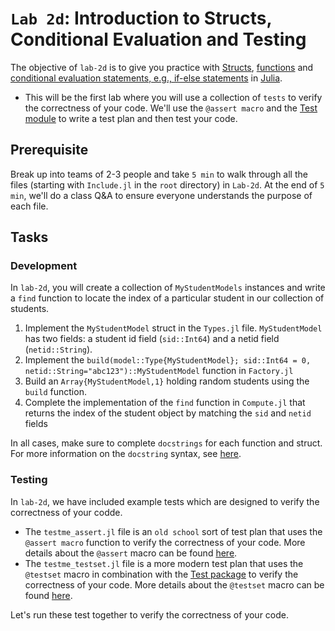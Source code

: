 # `Lab 2d`: Introduction to Structs, Conditional Evaluation and Testing
The objective of `lab-2d` is to give you practice with [Structs](https://docs.julialang.org/en/v1/base/base/#struct), [functions](https://docs.julialang.org/en/v1/base/base/#function) and [conditional evaluation statements, e.g., if-else statements](https://docs.julialang.org/en/v1/manual/control-flow/#man-conditional-evaluation) in [Julia](https://docs.julialang.org/en/v1/). 

* This will be the first lab where you will use a collection of `tests` to verify the correctness of your code. We'll use the `@assert macro` and the [Test module](https://docs.julialang.org/en/v1/stdlib/Test/) to write a test plan and then test your code.

## Prerequisite 
Break up into teams of 2-3 people and take `5 min` to walk through all the files (starting with `Include.jl` in the `root` directory) in `Lab-2d`. At the end of `5 min`, we'll do a class Q&A to ensure everyone understands the purpose of each file.

## Tasks

### Development
In `lab-2d`, you will create a collection of `MyStudentModels` instances and write a `find` function to locate the index of a particular student in our collection of students.

1. Implement the `MyStudentModel` struct in the `Types.jl` file. `MyStudentModel` has two fields: a student id field (`sid::Int64`) and a netid field (`netid::String`). 
1. Implement the `build(model::Type{MyStudentModel}; sid::Int64 = 0, netid::String="abc123")::MyStudentModel` function in `Factory.jl`
1. Build an `Array{MyStudentModel,1}` holding random students using the `build` function.
1. Complete the implementation of the `find` function in `Compute.jl` that returns the index of the student object by matching the `sid` and `netid` fields

In all cases, make sure to complete `docstrings` for each function and struct. For more information on the `docstring` syntax, see [here](https://docs.julialang.org/en/v1/manual/documentation/#Writing-Documentation).

### Testing
In `lab-2d`, we have included example tests which are designed to verify the correctness of your codde. 
* The `testme_assert.jl` file is an `old school` sort of test plan that uses the `@assert macro` function to verify the correctness of your code. More details about the `@assert` macro can be found [here](https://docs.julialang.org/en/v1/base/base/#Base.@assert).
* The `testme_testset.jl` file is a more modern test plan that uses the `@testset` macro in combination with the [Test package](https://docs.julialang.org/en/v1/stdlib/Test/#Unit-Testing) to verify the correctness of your code. More details about the `@testset` macro can be found [here](https://docs.julialang.org/en/v1/stdlib/Test/#Test.@testset).

Let's run these test together to verify the correctness of your code.